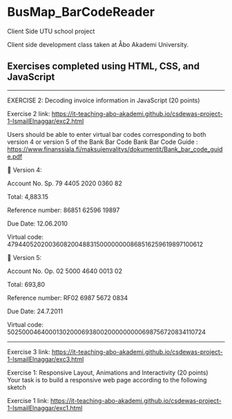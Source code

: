 # BusMap_BarCodeReader
Client Side UTU school project

Client side development class taken at Åbo Akademi University.

Exercises completed using HTML, CSS, and JavaScript
-----------------------------------------------------------------


------------------------------------------------------------------
EXERCISE 2:  Decoding invoice information in JavaScript (20 points) 

Exercise 2 link: https://it-teaching-abo-akademi.github.io/csdewas-project-1-IsmailElnaggar/exc2.html

Users should be able to enter virtual bar codes corresponding to both version 4 or version 5 of the Bank Bar Code 
Bank Bar Code Guide : https://www.finanssiala.fi/maksujenvalitys/dokumentit/Bank_bar_code_guide.pdf

 Version 4: 

Account No. Sp. 79 4405 2020 0360 82 

Total: 4,883.15

Reference number: 86851 62596 19897 

Due Date: 12.06.2010

Virtual code: 479440520200360820048831500000000868516259619897100612 

 Version 5: 

Account No. Op. 02 5000 4640 0013 02  

Total: 693,80 

Reference number: RF02 6987 5672 0834  

Due Date: 24.7.2011 

Virtual code: 502500046400013020006938002000000000698756720834110724 

---------------------------------------------------------------------------

Exercise 3 link: https://it-teaching-abo-akademi.github.io/csdewas-project-1-IsmailElnaggar/exc3.html


Exercise 1:  Responsive Layout, Animations and Interactivity (20 points)  
Your task is to build a responsive web page according to the following sketch

Exercise 1 link: https://it-teaching-abo-akademi.github.io/csdewas-project-1-IsmailElnaggar/exc1.html
